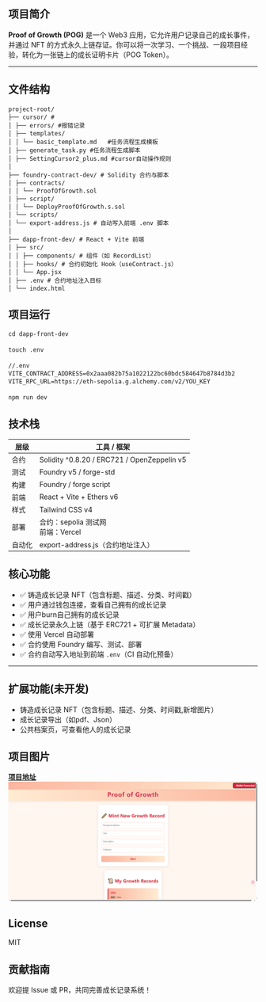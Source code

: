 ## 项目简介

**Proof of Growth (POG)** 是一个 Web3 应用，它允许用户记录自己的成长事件，并通过 NFT 的方式永久上链存证。你可以将一次学习、一个挑战、一段项目经验，转化为一张链上的成长证明卡片（POG Token）。

---

## 文件结构
```
project-root/
├── cursor/ # 
│ ├── errors/ #报错记录
│ ├── templates/ 
│ │ └── basic_template.md	#任务流程生成模板
│ ├── generate_task.py #任务流程生成脚本
│ ├── SettingCursor2_plus.md #cursor自动操作规则
│
├── foundry-contract-dev/ # Solidity 合约与脚本
│ ├── contracts/
│ │ └── ProofOfGrowth.sol
│ ├── script/
│ │ └── DeployProofOfGrowth.s.sol
│ └── scripts/
│ └── export-address.js # 自动写入前端 .env 脚本
│
├── dapp-front-dev/ # React + Vite 前端
│ ├── src/
│ │ ├── components/ # 组件（如 RecordList）
│ │ ├── hooks/ # 合约初始化 Hook（useContract.js）
│ │ └── App.jsx
│ ├── .env # 合约地址注入目标
│ └── index.html
```

## 项目运行
```git bash
cd dapp-front-dev

touch .env

//.env
VITE_CONTRACT_ADDRESS=0x2aaa082b75a1022122bc60bdc584647b8784d3b2
VITE_RPC_URL=https://eth-sepolia.g.alchemy.com/v2/YOU_KEY

npm run dev
```

## 技术栈
| 层级   | 工具 / 框架 |
|--------|--------------|
| 合约   | Solidity ^0.8.20 / ERC721 / OpenZeppelin v5 |
| 测试   | Foundry v5 / forge-std |
| 构建   | Foundry / forge script |
| 前端   | React + Vite + Ethers v6 |
| 样式   | Tailwind CSS v4 |
| 部署   | 合约：sepolia 测试网<br>前端：Vercel |
| 自动化 | export-address.js（合约地址注入） |

## 核心功能

- ✅ 铸造成长记录 NFT（包含标题、描述、分类、时间戳）
- ✅ 用户通过钱包连接，查看自己拥有的成长记录
- ✅ 用户burn自己拥有的成长记录
- ✅ 成长记录永久上链（基于 ERC721 + 可扩展 Metadata）
- ✅ 使用 Vercel 自动部署
- ✅ 合约使用 Foundry 编写、测试、部署
- ✅ 合约自动写入地址到前端 `.env`（CI 自动化预备）

---

## 扩展功能(未开发)
-  铸造成长记录 NFT（包含标题、描述、分类、时间戳,新增图片）
-  成长记录导出（如pdf、Json）
-  公共档案页，可查看他人的成长记录

## 项目图片
**[项目地址](https://proof-of-growth.vercel.app/)**
![项目图片](https://github.com/Yotoha0303/ProofOfGrowth/blob/main/Image/front-dapp.png)

## License
MIT

## 贡献指南
欢迎提 Issue 或 PR，共同完善成长记录系统！

